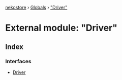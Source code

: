 [nekostore](../README.md) › [Globals](../globals.md) › ["Driver"](_driver_.md)

# External module: "Driver"

## Index

### Interfaces

* [Driver](../interfaces/_driver_.driver.md)
